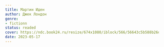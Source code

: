 ```yaml
---
title: Мартин Иден
author: Джек Лондон
genre:
- fictionn
status: readed
cover: https://ndc.book24.ru/resize/674x1080/iblock/566/56643c5b588b26dc5ecc175bf9c6e29a/aaf97e606e377b8915d1f7a14c4a03b7.jpg
date: 2023-05-17
---
```


